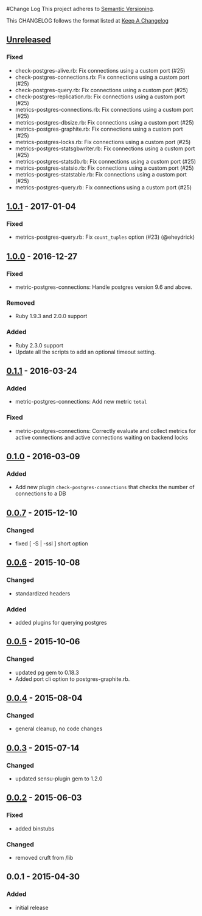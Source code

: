 #Change Log
This project adheres to [Semantic Versioning](http://semver.org/).

This CHANGELOG follows the format listed at [Keep A Changelog](http://keepachangelog.com/)

## [Unreleased]
### Fixed
- check-postgres-alive.rb: Fix connections using a custom port (#25)
- check-postgres-connections.rb: Fix connections using a custom port (#25)
- check-postgres-query.rb: Fix connections using a custom port (#25)
- check-postgres-replication.rb: Fix connections using a custom port (#25)
- metrics-postgres-connections.rb: Fix connections using a custom port (#25)
- metrics-postgres-dbsize.rb: Fix connections using a custom port (#25)
- metrics-postgres-graphite.rb: Fix connections using a custom port (#25)
- metrics-postgres-locks.rb: Fix connections using a custom port (#25)
- metrics-postgres-statsgbwriter.rb: Fix connections using a custom port (#25)
- metrics-postgres-statsdb.rb: Fix connections using a custom port (#25)
- metrics-postgres-statsio.rb: Fix connections using a custom port (#25)
- metrics-postgres-statstable.rb: Fix connections using a custom port (#25)
- metrics-postgres-query.rb: Fix connections using a custom port (#25)

## [1.0.1] - 2017-01-04
### Fixed
- metrics-postgres-query.rb: Fix `count_tuples` option (#23) (@eheydrick)

## [1.0.0] - 2016-12-27
### Fixed
- metric-postgres-connections: Handle postgres version 9.6 and above.

### Removed
- Ruby 1.9.3 and 2.0.0 support

### Added
- Ruby 2.3.0 support
- Update all the scripts to add an optional timeout setting.

## [0.1.1] - 2016-03-24
### Added
- metric-postgres-connections: Add new metric `total`

### Fixed
- metric-postgres-connections: Correctly evaluate and collect metrics for active connections and active connections waiting on backend locks

## [0.1.0] - 2016-03-09
### Added
- Add new plugin `check-postgres-connections` that checks the number of connections to a DB

## [0.0.7] - 2015-12-10
### Changed
- fixed [ -S | -ssl ] short option

## [0.0.6] - 2015-10-08
### Changed
- standardized headers

### Added
- added plugins for querying postgres

## [0.0.5] - 2015-10-06
### Changed
- updated pg gem to 0.18.3
- Added port cli option to postgres-graphite.rb.

## [0.0.4] - 2015-08-04
### Changed
- general cleanup, no code changes

## [0.0.3] - 2015-07-14
### Changed
- updated sensu-plugin gem to 1.2.0

## [0.0.2] - 2015-06-03
### Fixed
- added binstubs

### Changed
- removed cruft from /lib

## 0.0.1 - 2015-04-30
### Added
- initial release

[Unreleased]: https://github.com/sensu-plugins/sensu-plugins-postgres/compare/1.0.1...HEAD
[1.0.1]: https://github.com/sensu-plugins/sensu-plugins-postgres/compare/1.0.0...1.0.1
[1.0.0]: https://github.com/sensu-plugins/sensu-plugins-postgres/compare/0.1.1...1.0.0
[0.1.1]: https://github.com/sensu-plugins/sensu-plugins-postgres/compare/0.1.0...0.1.1
[0.1.0]: https://github.com/sensu-plugins/sensu-plugins-postgres/compare/0.0.7...0.1.0
[0.0.7]: https://github.com/sensu-plugins/sensu-plugins-postgres/compare/0.0.6...0.0.7
[0.0.6]: https://github.com/sensu-plugins/sensu-plugins-postgres/compare/0.0.5...0.0.6
[0.0.5]: https://github.com/sensu-plugins/sensu-plugins-postgres/compare/0.0.4...0.0.5
[0.0.4]: https://github.com/sensu-plugins/sensu-plugins-postgres/compare/0.0.3...0.0.4
[0.0.3]: https://github.com/sensu-plugins/sensu-plugins-postgres/compare/0.0.2...0.0.3
[0.0.2]: https://github.com/sensu-plugins/sensu-plugins-postgres/compare/0.0.1...0.0.2

